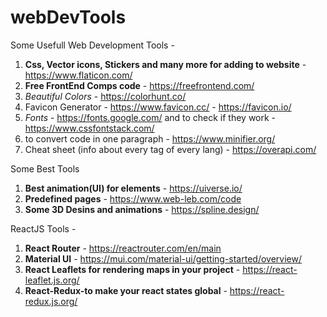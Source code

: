 # webDevTools

Some Usefull Web Development Tools - 
1. **Css, Vector icons, Stickers and many more for adding to website** - https://www.flaticon.com/
2. **Free FrontEnd Comps code** - https://freefrontend.com/
3. _Beautiful Colors_ - https://colorhunt.co/
4. Favicon Generator - https://www.favicon.cc/ - https://favicon.io/
5. _Fonts_ - https://fonts.google.com/ and to check if they work - https://www.cssfontstack.com/
6. to convert code in one paragraph - https://www.minifier.org/
7. Cheat sheet (info about every tag of every lang) - https://overapi.com/


Some Best Tools
1. **Best animation(UI) for elements** - https://uiverse.io/
2. **Predefined pages** - https://www.web-leb.com/code
3. **Some 3D Desins and animations** - https://spline.design/

ReactJS Tools -
1. **React Router** - https://reactrouter.com/en/main
2. **Material UI** - https://mui.com/material-ui/getting-started/overview/
3. **React Leaflets for rendering maps in your project** - https://react-leaflet.js.org/
4. **React-Redux-to make your react states global** - https://react-redux.js.org/

